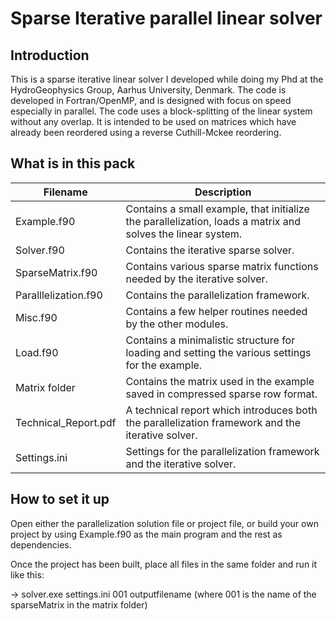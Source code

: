 # Sparse Iterative parallel linear solver

## Introduction

This is a sparse iterative linear solver I developed while doing my Phd at the HydroGeophysics Group, Aarhus University, Denmark.
The code is developed in Fortran/OpenMP, and is designed with focus on speed especially in parallel.
The code uses a block-splitting of the linear system without any overlap. 
It is intended to be used on matrices which have already been reordered using a reverse Cuthill-Mckee reordering.


## What is in this pack

| Filename    | Description |
| ----------- | ----------- |
| Example.f90 | Contains a small example, that initialize the parallelization, loads a matrix and solves the linear system.       |
| Solver.f90  | Contains the iterative sparse solver. |
| SparseMatrix.f90  | Contains various sparse matrix functions needed by the iterative solver. |
| Paralllelization.f90  | Contains the parallelization framework. |
| Misc.f90  | Contains a few helper routines needed by the other modules. |
| Load.f90  | Contains a minimalistic structure for loading and setting the various settings for the example. |
| Matrix folder  | Contains the matrix used in the example saved in compressed sparse row format.|
| Technical_Report.pdf  | A technical report which introduces both the parallelization framework and the iterative solver.|
| Settings.ini  | Settings for the parallelization framework and the iterative solver.|

## How to set it up

Open either the parallelization solution file or project file, or build your own project by using Example.f90 as the main program and the rest as dependencies.

Once the project has been built, place all files in the same folder and run it like this:

-> solver.exe settings.ini 001 outputfilename        (where 001 is the name of the sparseMatrix in the matrix folder)
